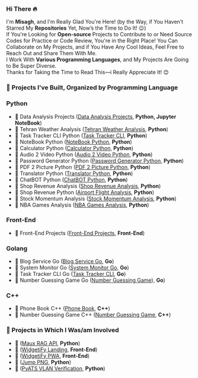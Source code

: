 ### Hi There 🔥
I'm **Misagh**, and I'm Really Glad You're Here! (by the Way, if You Haven’t Starred My **Repositories** Yet, Now’s the Time to Do It! 😉)<br>
If You're Looking for **Open-source** Projects to Contribute to or Need Source Codes for Practice or Code Review, You're in the Right Place! You Can Collaborate on My Projects, and if You Have Any Cool Ideas, Feel Free to Reach Out and Share Them With Me.<br>
I Work With **Various Programming Languages**, and My Projects Are Going to Be Super Diverse.<br>
Thanks for Taking the Time to Read This—i Really Appreciate It! 😊<br>

### 📌 Projects I've Built, Organized by Programming Language
### Python
- 🌟 Data Analysis Projects ([Data Analysis Projects](https://github.com/MisaghMomeniB/Data-Analysis-Projects), **Python, Jupyter NoteBook**)
- 🌟 Tehran Weather Analysis ([Tehran Weather Analysis](https://github.com/MisaghMomeniB/Tehran-Weather-Analysis), **Python**)
- 🌟 Task Tracker CLI Python ([Task Tracker CLI](https://github.com/MisaghMomeniB/Task-Tracker-CLI-Python), **Python**)
- 🌟 NoteBook Python ([NoteBook Python](https://github.com/MisaghMomeniB/Notebook-Python), **Python**)
- 🌟 Calculator Python ([Calculator Python](https://github.com/MisaghMomeniB/Calculator-Python), **Python**)
- 🌟 Audio 2 Video Python ([Audio 2 Video Python](https://github.com/MisaghMomeniB/Audio2Video-Python), **Python**)
- 🌟 Password Generator Python ([Password Generator Python](https://github.com/MisaghMomeniB/Password-Generator-Python), **Python**)
- 🌟 PDF 2 Picture Python ([PDF 2 Picture Python](https://github.com/MisaghMomeniB/PDF2Picture-Python), **Python**)
- 🌟 Translator Python ([Translator Python](https://github.com/MisaghMomeniB/Translator-Python), **Python**)
- 🌟 ChatBOT Python ([ChatBOT Python](https://github.com/MisaghMomeniB/ChatBot-Python), **Python**)
- 🌟 Shop Revenue Analysis ([Shop Revenue Analysis](https://github.com/MisaghMomeniB/Shop-Revenue-Analysis), **Python**)
- 🌟 Shop Revenue Python ([Airport Flight Analysis](https://github.com/MisaghMomeniB/Airport-Flight-Analysis), **Python**)
- 🌟 Stock Momentum Analysis ([Stock Momentum Analysis](https://github.com/MisaghMomeniB/Stock-Momentum-Analysis), **Python**)
- 🌟 NBA Games Analysis ([NBA Games Analysis](https://github.com/MisaghMomeniB/NBA-Games-Analysis), **Python**)

### Front-End
- 🌟 Front-End Projects ([Front-End Projects](https://github.com/MisaghMomeniB/Front-End-Projects), **Front-End**)

### Golang
- 🌟 Blog Service Go ([Blog Service Go](https://github.com/MisaghMomeniB/Blog-Service-Go), **Go**)
- 🌟 System Monitor Go ([System Monitor Go](https://github.com/MisaghMomeniB/System-Monitor-Go), **Go**)
- 🌟 Task Tracker CLI Go ([Task Tracker CLI](https://github.com/MisaghMomeniB/Task-Tracker-CLI-Go), **Go**)
- 🌟 Number Guessing Game Go ([Number Guessing Game](https://github.com/MisaghMomeniB/Number-Guessing-Game-Go)), **Go**)

### C++
- 🌟 Phone Book C++ ([Phone Book](https://github.com/MisaghMomeniB/PhoneBook-Cpp), **C++**)
- 🌟 Number Guessing Game C++ ([Number Guessing Game](https://github.com/MisaghMomeniB/Number-Guessing-Game-Cpp), **C++**)

### 📌 Projects in Which I Was/am Involved
- 🌟 ([Maux RAG API](https://github.com/MisaghMomeniB/Maux-RAG-API), **Python**)
- 🌟 ([WidgetiFy Landing](https://github.com/MisaghMomeniB/WidgetiFy-Landing), **Front-End**)
- 🌟 ([WidgetiFy PWA](https://github.com/MisaghMomeniB/WidgetiFy-PWA), **Front-End**)
- 🌟 ([Jump PNG](https://github.com/MisaghMomeniB/JumpPNG), **Python**)
- 🌟 ([PyATS VLAN Verification](https://github.com/MisaghMomeniB/PyATS-VLAN-Verification), **Python**)

